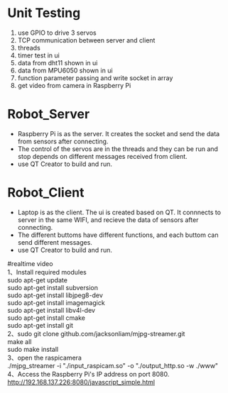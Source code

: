 # Unit Testing
1. use GPIO to drive 3 servos
2. TCP communication between server and client
3. threads
4. timer test in ui
5. data from dht11 shown in ui
6. data from MPU6050 shown in ui
7. function parameter passing and write socket in array
8. get video from camera in Raspberry Pi

# Robot_Server
* Raspberry Pi is as the server. It creates the socket and send the data from sensors after connecting. 
* The control of the servos are in the threads and they can be run and stop depends on different messages received from client.
* use QT Creator to build and run.

# Robot_Client
* Laptop is as the client. The ui is created based on QT. It connnects to server in the same WIFI, and recieve the data of sensors 
after connecting. 
* The different buttoms have different functions, and each buttom can send different messages.
* use QT Creator to build and run.  
  
#realtime video  
1、Install required modules  
sudo apt-get update  
sudo apt-get install subversion  
sudo apt-get install libjpeg8-dev  
sudo apt-get install imagemagick  
sudo apt-get install libv4l-dev  
sudo apt-get install cmake  
sudo apt-get install git  
2、sudo git clone github.com/jacksonliam/mjpg-streamer.git  
make all  
sudo make install  
3、open the raspicamera  
./mjpg_streamer -i "./input_raspicam.so" -o "./output_http.so -w ./www"  
4、Access the Raspberry Pi's IP address on port 8080.  
http://192.168.137.226:8080/javascript_simple.html
